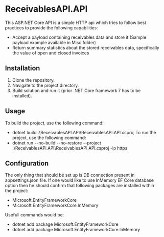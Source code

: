 ﻿# ReceivablesAPI.API

This ASP.NET Core API is a simple HTTP api which tries to follow best practices to provide the following capabilities:
- Accept a payload containing receivables data and store it (Sample payload example available in Misc folder)
- Return summary statistics about the stored receivables data, specifically the value of open and closed invoices

## Installation

1. Clone the repository.
2. Navigate to the project directory.
3. Build solution and run it (prior .NET Core framework 7 has to be installed).

## Usage

To build the project, use the following command: 
- dotnet build .\ReceivablesAPI.API\ReceivablesAPI.API.csproj
To run the project, use the following command: 
- dotnet run --no-build --no-restore --project .\ReceivablesAPI.API\ReceivablesAPI.API.csproj -lp https

## Configuration

The only thing that should be set up is DB connection present in appsettings.json file.
If one would like to use InMemory EF Core database option then he should confirm that following packages are installed within the project:
- Microsoft.EntityFrameworkCore
- Microsoft.EntityFrameworkCore.InMemory

Usefull commands would be:
- dotnet add package Microsoft.EntityFrameworkCore
- dotnet add package Microsoft.EntityFrameworkCore.InMemory